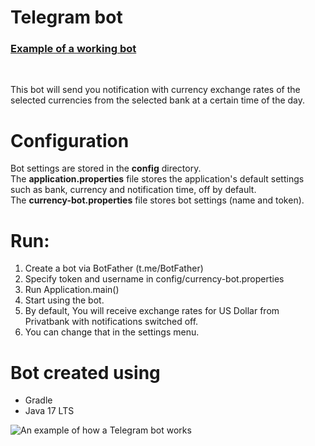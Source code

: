 # Telegram bot 

<h3><a href="https://t.me/Currency_example_bot">Example of a working bot</a></h3><br>

This bot will send you notification with currency exchange rates of the selected currencies from the selected bank at a certain time of the day.

# Configuration
Bot settings are stored in the <b>config</b> directory.
<br>
The <b>application.properties</b> file stores the application's default settings such as bank, currency and notification time, off by default.
<br>
The <b>currency-bot.properties</b> file stores bot settings (name and token).

# Run:
1. Create a bot via BotFather (t.me/BotFather)
2. Specify token and username in config/currency-bot.properties
3. Run Application.main()
4. Start using the bot. 
5. By default, You will receive exchange rates for US Dollar from Privatbank with notifications switched off.
6. You can change that in the settings menu.

# Bot created using
* Gradle
* Java 17 LTS

![An example of how a Telegram bot works](https://github.com/podhurskyi-oleksii/TelegramBot/blob/master/src/main/resources/Ready-made%20bot.gif)
